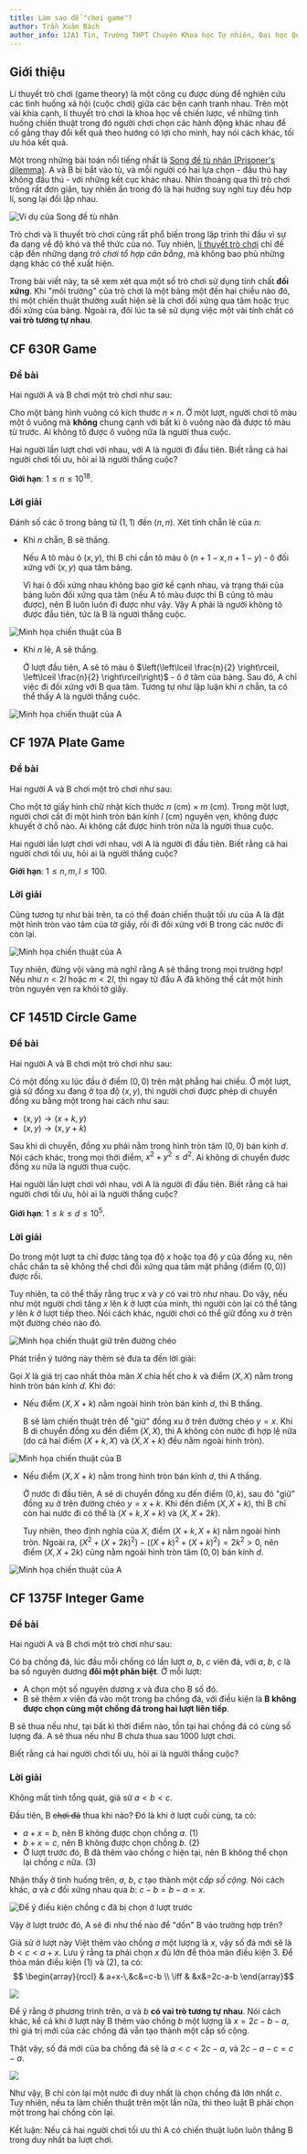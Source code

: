 ```yaml
---
title: Làm sao để "chơi game"?
author: Trần Xuân Bách
author_info: 12A1 Tin, Trường THPT Chuyên Khoa học Tự nhiên, Đại học Quốc gia Hà Nội
---
```


## Giới thiệu

Lí thuyết trò chơi (game theory) là một công cụ được dùng để nghiên cứu các tình huống xã hội (cuộc chơi) giữa các bên cạnh tranh nhau. Trên một vài khía cạnh, lí thuyết trò chơi là khoa học về chiến lược, về những tình huống chiến thuật trong đó người chơi chọn các hành động khác nhau để cố gắng thay đổi kết quả theo hướng có lợi cho mình, hay nói cách khác, tối ưu hóa kết quả.

Một trong những bài toán nổi tiếng nhất là [Song đề tù nhân (Prisoner's dilemma)](https://en.wikipedia.org/wiki/Prisoner%27s_dilemma). A và B bị bắt vào tù, và mỗi người có hai lựa chọn - đầu thú hay không đầu thú - với những kết cục khác nhau. Nhìn thoáng qua thì trò chơi trông rất đơn giản, tuy nhiên ẩn trong đó là hai hướng suy nghĩ tuy đều hợp lí, song lại đối lập nhau.


![Ví dụ của Song đề tù nhân](./assets/gaming/1-prisoners.png)

Trò chơi và lí thuyết trò chơi cũng rất phổ biến trong lập trình thi đấu vì sự đa dạng về độ khó và thể thức của nó. Tuy nhiên, [lí thuyết trò chơi](https://vnoi.info/wiki/algo/math/game-theory.md) chỉ đề cập đến những dạng *trò chơi tổ hợp cân bằng*, mà không bao phủ những dạng khác có thể xuất hiện.

Trong bài viết này, ta sẽ xem xét qua một số trò chơi sử dụng tính chất **đối xứng**. Khi "môi trường" của trò chơi là một bảng một đến hai chiều nào đó, thì một chiến thuật thường xuất hiện sẽ là chơi đối xứng qua tâm hoặc trục đối xứng của bảng. Ngoài ra, đôi lúc ta sẽ sử dụng việc một vài tính chất có **vai trò tương tự nhau**. 

## CF 630R Game

### Đề bài

Hai người A và B chơi một trò chơi như sau:

Cho một bảng hình vuông có kích thước $n \times n$. Ở một lượt, người chơi tô màu một ô vuông mà **không** chung cạnh với bất kì ô vuông nào đã được tô màu từ trước. Ai không tô được ô vuông nữa là người thua cuộc.

Hai người lần lượt chơi với nhau, với A là người đi đầu tiên. Biết rằng cả hai người chơi tối ưu, hỏi ai là người thắng cuộc?

**Giới hạn**: $1 \le n \le 10^{18}$.

### Lời giải

Đánh số các ô trong bảng từ $(1, 1)$ đến $(n, n)$. Xét tính chẵn lẻ của $n$:

- Khi $n$ chẵn, B sẽ thắng.

  Nếu A tô màu ô $(x, y)$, thì B chỉ cần tô màu ô $(n+1-x, n+1-y)$ - ô đối xứng với $(x, y)$ qua tâm bảng.

  Vì hai ô đối xứng nhau không bao giờ kề cạnh nhau, và trạng thái của bảng luôn đối xứng qua tâm (nếu A tô màu được thì B cũng tô màu được), nên B luôn luôn đi được như vậy. Vậy A phải là người không tô được đầu tiên, tức là B là người thắng cuộc.


![Minh họa chiến thuật của B](./assets/gaming/2-cf630R-1.png)

- Khi $n$ lẻ, A sẽ thắng.

  Ở lượt đầu tiên, A sẽ tô màu ô $\left(\left\lceil \frac{n}{2} \right\rceil, \left\lceil \frac{n}{2} \right\rceil\right)$ - ô ở tâm của bảng. Sau đó, A chỉ việc đi đối xứng với B qua tâm. Tương tự như lập luận khi $n$ chẵn, ta có thể thấy A là người thắng cuộc.


![Minh họa chiến thuật của A](./assets/gaming/3-cf630R-2.png)

## CF 197A Plate Game

### Đề bài

Hai người A và B chơi một trò chơi như sau:

Cho một tờ giấy hình chữ nhật kích thước $n$ (cm) $\times$ $m$ (cm). Trong một lượt, người chơi cắt đi một hình tròn bán kính $l$ (cm) nguyên vẹn, không được khuyết ở chỗ nào. Ai không cắt được hình tròn nữa là người thua cuộc. 

Hai người lần lượt chơi với nhau, với A là người đi đầu tiên. Biết rằng cả hai người chơi tối ưu, hỏi ai là người thắng cuộc?

**Giới hạn**: $1 \le n, m, l \le 100$.

### Lời giải

Cũng tương tự như bài trên, ta có thể đoán chiến thuật tối ưu của A là đặt một hình tròn vào tâm của tờ giấy, rồi đi đối xứng với B trong các nước đi còn lại.


![Minh họa chiến thuật của A](./assets/gaming/4-cf197a.png)

Tuy nhiên, đừng vội vàng mà nghĩ rằng A sẽ thắng trong mọi trường hợp! Nếu như $n < 2l$ hoặc $m < 2l$, thì ngay từ đầu A đã không thể cắt một hình tròn nguyên vẹn ra khỏi tờ giấy.

## CF 1451D Circle Game

### Đề bài

Hai người A và B chơi một trò chơi như sau:

Có một đồng xu lúc đầu ở điểm $(0, 0)$ trên mặt phẳng hai chiều. Ở một lượt, giả sử đồng xu đang ở tọa độ $(x, y)$, thì người chơi được phép di chuyển đồng xu bằng một trong hai cách như sau:

- $(x, y) \rightarrow (x + k, y)$
- $(x, y) \rightarrow (x, y + k)$

Sau khi di chuyển, đồng xu phải nằm trong hình tròn tâm $(0, 0)$ bán kính $d$. Nói cách khác, trong mọi thời điểm, $x^2 + y^2 \le d^2$. Ai không di chuyển được đồng xu nữa là người thua cuộc.

Hai người lần lượt chơi với nhau, với A là người đi đầu tiên. Biết rằng cả hai người chơi tối ưu, hỏi ai là người thắng cuộc?

**Giới hạn**: $1 \le k \le d \le 10^5$.

### Lời giải

Do trong một lượt ta chỉ được tăng tọa độ $x$ hoặc tọa độ $y$ của đồng xu, nên chắc chắn ta sẽ không thể chơi đối xứng qua tâm mặt phẳng (điểm $(0, 0)$) được rồi.

Tuy nhiên, ta có thể thấy rằng trục $x$ và $y$ có vai trò như nhau. Do vậy, nếu như một người chơi tăng $x$ lên $k$ ở lượt của mình, thì người còn lại có thể tăng $y$ lên $k$ ở lượt tiếp theo. Nói cách khác, người chơi có thể giữ đồng xu ở trên một đường chéo nào đó.


![Minh họa chiến thuật giữ trên đường chéo](./assets/gaming/5-cf1451D-1.png)

Phát triển ý tưởng này thêm sẽ đưa ta đến lời giải:

Gọi $X$ là giá trị cao nhất thỏa mãn $X$ chia hết cho $k$ và điểm $(X, X)$ nằm trong hình tròn bán kính $d$. Khi đó:

- Nếu điểm $(X, X + k)$ nằm ngoài hình tròn bán kính $d$, thì B thắng.

  B sẽ làm chiến thuật trên để "giữ" đồng xu ở trên đường chéo $y = x$. Khi B di chuyển đồng xu đến điểm $(X, X)$, thì A không còn nước đi hợp lệ nữa (do cả hai điểm $(X + k, X)$ và $(X, X + k)$ đều nằm ngoài hình tròn).


![Minh họa chiến thuật của B](./assets/gaming/6-cf1451D-2.png)

- Nếu điểm $(X, X + k)$ nằm trong hình tròn bán kính $d$, thì A thắng.

  Ở nước đi đầu tiên, A sẽ di chuyển đồng xu đến điểm $(0, k)$, sau đó "giữ" đồng xu ở trên đường chéo $y=x+k$. Khi đến điểm $(X, X + k)$, thì B chỉ còn hai nước đi có thể là $(X + k, X + k)$ và $(X, X + 2k)$.
  
  Tuy nhiên, theo định nghĩa của $X$, điểm $(X + k, X + k)$ nằm ngoài hình tròn. Ngoài ra, $(X^2+(X+2k)^2) - ((X+k)^2+(X+k)^2) = 2k^2 > 0$, nên điểm $(X, X + 2k)$ cũng nằm ngoài hình tròn tâm $(0, 0)$ bán kính $d$.


![Minh họa chiến thuật của A](./assets/gaming/7-cf1451D-3.png)

## CF 1375F Integer Game

### Đề bài

Hai người A và B chơi một trò chơi như sau:

Có ba chồng đá, lúc đầu mỗi chồng có lần lượt $a$, $b$, $c$ viên đá, với $a$, $b$, $c$ là ba số nguyên dương **đôi một phân biệt**. Ở mỗi lượt:

- A chọn một số nguyên dương $x$ và đưa cho B số đó.
- B sẽ thêm $x$ viên đá vào một trong ba chồng đá, với điều kiện là **B không được chọn cùng một chồng đá trong hai lượt liên tiếp**.

B sẽ thua nếu như, tại bất kì thời điểm nào, tồn tại hai chồng đá có cùng số lượng đá. A sẽ thua nếu như B chưa thua sau $1000$ lượt chơi.

Biết rằng cả hai người chơi tối ưu, hỏi ai là người thắng cuộc?

### Lời giải

Không mất tính tổng quát, giả sử $a<b<c$.

Đầu tiên, B ~~chơi đá~~ thua khi nào? Đó là khi ở lượt cuối cùng, ta có:
- $a+x=b$, nên B không được chọn chồng $a$. $(1)$
- $b+x=c$, nên B không được chọn chồng $b$. $(2)$
- Ở lượt trước đó, B đã thêm vào chồng $c$ hiện tại, nên B không thể chọn lại chồng $c$ nữa. ($3$)

Nhận thấy ở tình huống trên, $a$, $b$, $c$ tạo thành một *cấp số cộng*. Nói cách khác, $a$ và $c$ đối xứng nhau qua $b$: $c-b=b-a=x$.

![Để ý điều kiện chồng c đã bị chọn ở lượt trước](./assets/gaming/8-1375F-1.png)

Vậy ở lượt trước đó, A sẽ đi như thế nào để "dồn" B vào trường hợp trên?

Giả sử ở lượt này Việt thêm vào chồng $a$ một lượng là $x$, vậy số đá mới sẽ là $b < c < a + x$. Lưu ý rằng ta phải chọn $x$ đủ lớn để thỏa mãn điều kiện $3$. Để thỏa mãn điều kiện $(1)$ và $(2)$, ta có:$$
\begin{array}{rccl}
     & a+x-\,&c&=c-b \\
\iff &       &x&=2c-a-b
\end{array}$$

![](./assets/gaming/9-1375F-2.png)

Để ý rằng ở phương trình trên, $a$ và $b$ **có vai trò tương tự nhau**. Nói cách khác, kể cả khi ở lượt này B thêm vào chồng $b$ một lượng là $x=2c-b-a$, thì giá trị mới của các chồng đá vẫn tạo thành một cấp số cộng.

Thật vậy, số đá mới của ba chồng đá sẽ là $a<c<2c-a$, và $2c-a-c=c-a$.


![](./assets/gaming/10-1375F-3.png)
    
Như vậy, B chỉ còn lại một nước đi duy nhất là chọn chồng đá lớn nhất $c$. Tuy nhiên, nếu ta làm chiến thuật trên một lần nữa, thì theo luật B phải chọn một trong hai chồng còn lại.

Kết luận: Nếu cả hai người chơi tối ưu thì A có chiến thuật luôn luôn thắng B trong duy nhất ba lượt chơi.
